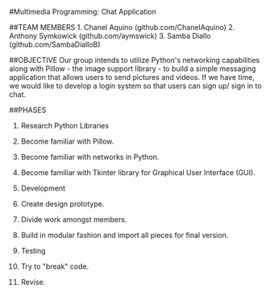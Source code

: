 #Multimedia Programming: Chat Application

##TEAM MEMBERS 
	1. Chanel Aquino (github.com/ChanelAquino)
	2. Anthony Symkowick (github.com/aymswick)
	3. Samba Diallo (github.com/SambaDialloB)

##OBJECTIVE 
Our group intends to utilize Python's networking capabilities along with Pillow - the image support library - to build a simple messaging application that allows users to send pictures and videos. If we have time, we would like to develop a login system so that users can sign up/ sign in to chat.

##PHASES
1. Research Python Libraries
  1. Become familiar with Pillow.
  2. Become familiar with networks in Python.
  3. Become familiar with Tkinter library for Graphical User Interface (GUI).

2.  Development
  1. Create design prototype.
  2. Divide work amongst members.
  3. Build in modular fashion and import all pieces for final version.

3.  Testing
  1. Try to "break" code.
  2. Revise.

